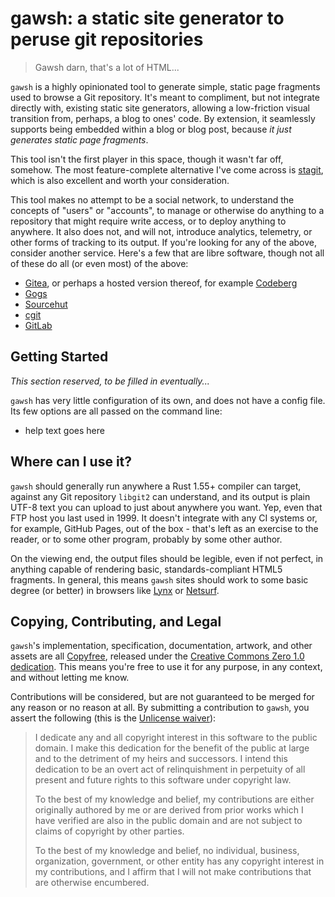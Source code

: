 # gawsh: a static site generator to peruse git repositories

> Gawsh darn, that's a lot of HTML...

`gawsh` is a highly opinionated tool to generate simple, static page fragments
used to browse a Git repository. It's meant to compliment, but not integrate
directly with, existing static site generators, allowing a low-friction visual
transition from, perhaps, a blog to ones' code. By extension, it seamlessly
supports being embedded within a blog or blog post, because _it just generates
static page fragments_.

This tool isn't the first player in this space, though it wasn't far off,
somehow. The most feature-complete alternative I've come across is
[stagit](https://codemadness.org/stagit.html), which is also excellent and
worth your consideration.

This tool makes no attempt to be a social network, to understand the concepts
of "users" or "accounts", to manage or otherwise do anything to a repository
that might require write access, or to deploy anything to anywhere. It also
does not, and will not, introduce analytics, telemetry, or other forms of
tracking to its output. If you're looking for any of the above, consider
another service. Here's a few that are libre software, though not all of these
do all (or even most) of the above:

- [Gitea](https://gitea.com/), or perhaps a hosted version thereof, for example
  [Codeberg](https://codeberg.org/)
- [Gogs](https://gogs.io/)
- [Sourcehut](https://sourcehut.org/)
- [cgit](https://git.zx2c4.com/cgit/)
- [GitLab](https://gitlab.com/)

## Getting Started

_This section reserved, to be filled in eventually..._

`gawsh` has very little configuration of its own, and does not have a config
file. Its few options are all passed on the command line:

- help text goes here

## Where can I use it?

`gawsh` should generally run anywhere a Rust 1.55+ compiler can target, against
any Git repository `libgit2` can understand, and its output is plain UTF-8 text
you can upload to just about anywhere you want. Yep, even that FTP host you
last used in 1999. It doesn't integrate with any CI systems or, for example,
GitHub Pages, out of the box - that's left as an exercise to the reader, or to
some other program, probably by some other author.

On the viewing end, the output files should be legible, even if not perfect, in
anything capable of rendering basic, standards-compliant HTML5 fragments. In
general, this means `gawsh` sites should work to some basic degree (or better)
in browsers like [Lynx](https://invisible-island.net/lynx/) or
[Netsurf](https://www.netsurf-browser.org/).

## Copying, Contributing, and Legal

`gawsh`'s implementation, specification, documentation, artwork, and other
assets are all [Copyfree](http://copyfree.org/), released under the [Creative
Commons Zero 1.0
dedication](https://creativecommons.org/publicdomain/zero/1.0/). This means
you're free to use it for any purpose, in any context, and without letting me
know.

Contributions will be considered, but are not guaranteed to be merged for any
reason or no reason at all. By submitting a contribution to `gawsh`, you assert
the following (this is the [Unlicense waiver](https://unlicense.org/WAIVER)):

> I dedicate any and all copyright interest in this software to the
> public domain. I make this dedication for the benefit of the public at
> large and to the detriment of my heirs and successors. I intend this
> dedication to be an overt act of relinquishment in perpetuity of all
> present and future rights to this software under copyright law.
>
> To the best of my knowledge and belief, my contributions are either
> originally authored by me or are derived from prior works which I have
> verified are also in the public domain and are not subject to claims
> of copyright by other parties.
>
> To the best of my knowledge and belief, no individual, business,
> organization, government, or other entity has any copyright interest
> in my contributions, and I affirm that I will not make contributions
> that are otherwise encumbered.
